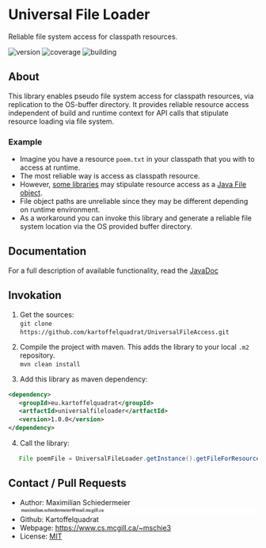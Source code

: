 # Universal File Loader

Reliable file system access for classpath resources.

![version](https://img.shields.io/badge/version-1.0.0-brightgreen)
![coverage](https://img.shields.io/badge/coverage-100%25-brightgreen)
![building](https://img.shields.io/badge/build-passing-brightgreen)

## About

This library enables pseudo file system access for classpath resources, via replication to the OS-buffer directory. It provides reliable resource access independent of build and runtime context for API calls that stipulate resource loading via file system.
 
### Example

 * Imagine you have a resource ```poem.txt``` in your classpath that you with to access at runtime.
 * The most reliable way is access as classpath resource.
 * However, [some libraries](https://download.eclipse.org/modeling/emf/emf/javadoc/2.4.2/org/eclipse/emf/ecore/resource/ResourceSet.html#getResource(org.eclipse.emf.common.util.URI,%20boolean)) may stipulate resource access as a [Java File object](https://docs.oracle.com/javase/7/docs/api/java/io/File.html).
 * File object paths are unreliable since they may be different depending on runtime environment.
 * As a workaround you can invoke this library and generate a reliable file system location via the OS provided buffer directory.
 
## Documentation

For a full description of available functionality, read the [JavaDoc](https://kartoffelquadrat.github.io/UniversalFileLoader/eu/kartoffelquadrat/ufl/package-summary.html)

## Invokation

 1. Get the sources:  
```git clone https://github.com/kartoffelquadrat/UniversalFileAccess.git```

 2. Compile the project with maven. This adds the library to your local ```.m2``` repository.  
```mvn clean install```
 
 3. Add this library as maven dependency:  
 ```xml
<dependency> 
    <groupId>eu.kartoffelquadrat</groupId>
    <artfactId>universalfileloader</artfactId>
    <version>1.0.0</version>
</dependency> 
```

 4. Call the library:
 ```java
    File poemFile = UniversalFileLoader.getInstance().getFileForResource("poem.txt");
```

## Contact / Pull Requests

 * Author: Maximilian Schiedermeier ![email](email.png)
 * Github: Kartoffelquadrat
 * Webpage: https://www.cs.mcgill.ca/~mschie3
 * License: [MIT](https://opensource.org/licenses/MIT)

